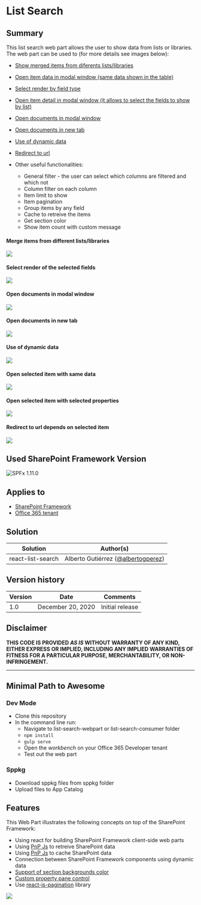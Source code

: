 # List Search

## Summary

This list search web part allows the user to show data from lists or libraries. The web part can be used to (for more details see images below):
  * [Show merged items from diferents lists/libraries](#merge-items-from-different-listslibraries)
  * [Open item data in modal window (same data shown in the table)](#merge-items-from-different-listslibraries)
  * [Select render by field type](#select-render-of-the-selected-fields)
  * [Open item detail in modal window (it allows to select the fields to show by list)](#open-selected-item-with-selected-properties)
  * [Open documents in modal window](#open-documents-in-modal-window)
  * [Open documents in new tab](#open-documents-in-new-tab)
  * [Use of dynamic data](#use-of-dynamic-data)
  * [Redirect to url](#redirect-to-url-depends-on-selected-item)

* Other useful functionalities:
  * General filter - the user can select which columns are filtered and which not
  * Column filter on each column
  * Item limit to show
  * Item pagination
  * Group items by any field
  * Cache to retreive the items
  * Get section color
  * Show item count with custom message

#### Merge items from different lists/libraries
![](assets/differentSources.gif)

#### Select render of the selected fields
![](assets/selectFieldRenderType.gif)

#### Open documents in modal window
![](assets/docInModal.gif)

#### Open documents in new tab
![](assets/docInNewTab.gif)

#### Use of dynamic data
![](assets/dynamicData.gif)

#### Open selected item with same data
![](assets/itemCurrentData.gif)

#### Open selected item with selected properties
![](assets/itemSelectedData.gif)

#### Redirect to url depends on selected item
![](assets/redirectToUrl.gif)

## Used SharePoint Framework Version

![SPFx 1.11.0](https://img.shields.io/badge/version-1.11.0-green.svg)

## Applies to

* [SharePoint Framework](https://docs.microsoft.com/sharepoint/dev/spfx/sharepoint-framework-overview)
* [Office 365 tenant](https://docs.microsoft.com/sharepoint/dev/spfx/set-up-your-development-environment)

## Solution

Solution|Author(s)
--------|---------
react-list-search | Alberto Gutiérrez ([@albertogperez](https://twitter.com/albertogperez))

## Version history

Version|Date|Comments
-------|----|--------
1.0|December 20, 2020|Initial release

## Disclaimer

**THIS CODE IS PROVIDED *AS IS* WITHOUT WARRANTY OF ANY KIND, EITHER EXPRESS OR IMPLIED, INCLUDING ANY IMPLIED WARRANTIES OF FITNESS FOR A PARTICULAR PURPOSE, MERCHANTABILITY, OR NON-INFRINGEMENT.**

---

## Minimal Path to Awesome

### Dev Mode
  * Clone this repository
  * In the command line run:
    * Navigate to list-search-webpart or list-search-consumer folder
    * `npm install`
    * `gulp serve`
    * Open the *workbench* on your Office 365 Developer tenant
    * Test out the web part

### Sppkg
  * Download sppkg files from sppkg folder 
  * Upload files to App Catalog

## Features

This Web Part illustrates the following concepts on top of the SharePoint Framework:

* Using react for building SharePoint Framework client-side web parts
* Using [PnP Js](https://pnp.github.io/pnpjs) to retreive SharePoint data
* Using [PnP Js](https://pnp.github.io/pnpjs/odata/caching) to cache SharePoint data
* Connection between SharePoint Framework components using dynamic data
* [Support of section backgrounds color ](https://docs.microsoft.com/en-us/sharepoint/dev/spfx/web-parts/guidance/supporting-section-backgrounds)
* [Custom property pane control](https://docs.microsoft.com/en-us/sharepoint/dev/spfx/web-parts/guidance/build-custom-property-pane-controls)
* Use [react-js-pagination](https://www.npmjs.com/package/react-js-pagination) library 

<img src="https://telemetry.sharepointpnp.com/sp-dev-fx-webparts/samples/react-list-search" />
